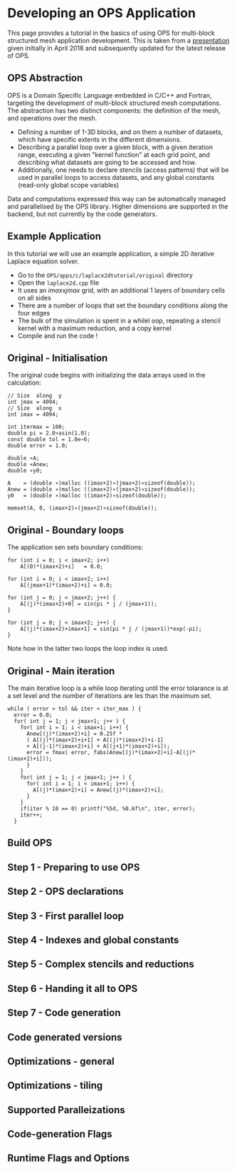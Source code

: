 # Developing an OPS Application
This page provides a tutorial in the basics of using OPS for multi-block structured mesh application development. This is taken from a [presentation](https://op-dsl.github.io/docs/OPS/tutorial.pdf) given initially in April 2018 and subsequently updated for the latest release of OPS. 

## OPS Abstraction
OPS is a Domain Specific Language embedded in C/C++ and Fortran, targeting the development of multi-block structured mesh computations. The abstraction has two distinct components:  the definition of the mesh, and operations over the mesh.
* Defining a number of 1-3D blocks, and on them a number of datasets, which have specific extents in the different dimensions.
* Describing a parallel loop over a given block, with a given iteration range, executing a given "kernel function" at each grid point, and describing what datasets are going to be accessed and how.
* Additionally, one needs to declare stencils (access patterns) that will be used in parallel loops to access datasets, and any global constants (read-only global scope variables)

Data and computations expressed this way can be automatically managed and parallelised by the OPS library. Higher dimensions are supported in the backend, but not currently by the code generators.

## Example Application
In this tutorial we will use an example application, a simple 2D iterative Laplace equation solver. 
* Go to the `OPS/apps/c/laplace2dtutorial/original` directory
* Open the `laplace2d.cpp` file
* It uses an $imax$x$jmax$ grid, with an additional 1 layers of boundary cells on all sides
* There are a number of loops that set the boundary conditions along the four edges
* The bulk of the simulation is spent in a whilel oop, repeating a stencil kernel with a maximum reduction, and a copy kernel
* Compile and run the code !

## Original - Initialisation
The original code begins with initializing the data arrays used in the calculation:
```
// Size  along  y
int jmax = 4094;
// Size  along  x
int imax = 4094;

int itermax = 100;
double pi = 2.0∗asin(1.0);
const double tol = 1.0e−6;
double error = 1.0;

double ∗A;
double ∗Anew;
double ∗y0;

A    = (double ∗)malloc ((imax+2)∗(jmax+2)∗sizeof(double));
Anew = (double ∗)malloc ((imax+2)∗(jmax+2)∗sizeof(double));
y0   = (double ∗)malloc ((imax+2)∗sizeof(double));

memset(A, 0, (imax+2)∗(jmax+2)∗sizeof(double));
```
## Original - Boundary loops
The application sen sets boundary conditions:
```
for (int i = 0; i < imax+2; i++)
    A[(0)*(imax+2)+i]   = 0.0;

for (int i = 0; i < imax+2; i++)
    A[(jmax+1)*(imax+2)+i] = 0.0;

for (int j = 0; j < jmax+2; j++) {
    A[(j)*(imax+2)+0] = sin(pi * j / (jmax+1));
}

for (int j = 0; j < imax+2; j++) {
    A[(j)*(imax+2)+imax+1] = sin(pi * j / (jmax+1))*exp(-pi);
}
```  
Note how in the latter two loops the loop index is used.

## Original - Main iteration
The main iterative loop is a while loop iterating until the error tolarance is at a set level and the number of iterations are les than the maximum set. 
```
while ( error > tol && iter < iter_max ) {
  error = 0.0;
  for( int j = 1; j < jmax+1; j++ ) {
    for( int i = 1; i < imax+1; i++) {
      Anew[(j)*(imax+2)+i] = 0.25f * 
      ( A[(j)*(imax+2)+i+1] + A[(j)*(imax+2)+i-1]
      + A[(j-1)*(imax+2)+i] + A[(j+1)*(imax+2)+i]);
      error = fmax( error, fabs(Anew[(j)*(imax+2)+i]-A[(j)*(imax+2)+i]));
      }
    }
    for( int j = 1; j < jmax+1; j++ ) {
      for( int i = 1; i < imax+1; i++) {
        A[(j)*(imax+2)+i] = Anew[(j)*(imax+2)+i];    
      }
    }
    if(iter % 10 == 0) printf("%5d, %0.6f\n", iter, error);        
    iter++;
  }
  ```
## Build OPS
## Step 1 - Preparing to use OPS
## Step 2 - OPS declarations
## Step 3 - First parallel loop
## Step 4 - Indexes and global constants
## Step 5 - Complex stencils and reductions
## Step 6 - Handing it all to OPS
## Step 7 - Code generation
## Code generated versions
## Optimizations - general
## Optimizations - tiling

## Supported Paralleizations
## Code-generation Flags
## Runtime Flags and Options

